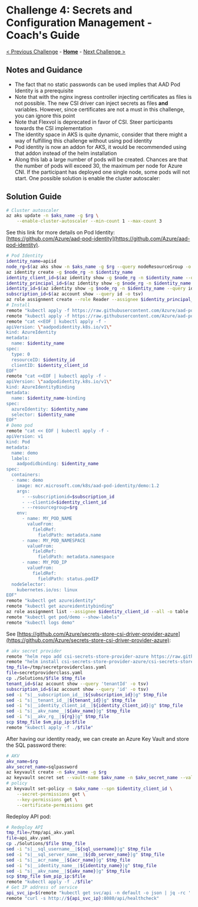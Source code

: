 # Challenge 4: Secrets and Configuration Management - Coach's Guide

[< Previous Challenge](./03-aks_monitoring.md) - **[Home](./README.md)** - [Next Challenge >](./05-aks_security.md)

## Notes and Guidance

* The fact that no static passwords can be used implies that AAD Pod Identity is a prerequisite
* Note that with the nginx ingress controller injecting certificates as files is not possible. The new CSI driver can inject secrets as files **and** variables. However, since certificates are not a must in this challenge, you can ignore this point
* Note that Flexvol is deprecated in favor of CSI. Steer participants towards the CSI implementation
* The identity space in AKS is quite dynamic, consider that there might a way of fulfilling this challenge without using pod identity
* Pod identity is now an addon for AKS, it would be recommended using that addon instead of the helm installation
* Along this lab a large number of pods will be created. Chances are that the number of pods will exceed 30, the maximum per node for Azure CNI. If the participant has deployed one single node, some pods will not start. One possible solution is enable the cluster autoscaler:

## Solution Guide

```bash
# Cluster autoscaler
az aks update -n $aks_name -g $rg \
    --enable-cluster-autoscaler --min-count 1 --max-count 3
```

See this link for more details on Pod Identity: [https://github.com/Azure/aad-pod-identity](https://github.com/Azure/aad-pod-identity).

```bash
# Pod Identity
identity_name=apiid
node_rg=$(az aks show -n $aks_name -g $rg --query nodeResourceGroup -o tsv)
az identity create -g $node_rg -n $identity_name
identity_client_id=$(az identity show -g $node_rg -n $identity_name --query clientId -o tsv)
identity_principal_id=$(az identity show -g $node_rg -n $identity_name --query principalId -o tsv)
identity_id=$(az identity show -g $node_rg -n $identity_name --query id -o tsv)
subscription_id=$(az account show --query id -o tsv)
az role assignment create --role Reader --assignee $identity_principal_id --scope $rg_id
# Install
remote "kubectl apply -f https://raw.githubusercontent.com/Azure/aad-pod-identity/master/deploy/infra/deployment-rbac.yaml"
remote "kubectl apply -f https://raw.githubusercontent.com/Azure/aad-pod-identity/master/deploy/infra/mic-exception.yaml"
remote "cat <<EOF | kubectl apply -f -
apiVersion: \"aadpodidentity.k8s.io/v1\"
kind: AzureIdentity
metadata:
  name: $identity_name
spec:
  type: 0
  resourceID: $identity_id
  clientID: $identity_client_id
EOF"
remote "cat <<EOF | kubectl apply -f -
apiVersion: \"aadpodidentity.k8s.io/v1\"
kind: AzureIdentityBinding
metadata:
  name: $identity_name-binding
spec:
  azureIdentity: $identity_name
  selector: $identity_name
EOF"
# Demo pod
remote "cat << EOF | kubectl apply -f -
apiVersion: v1
kind: Pod
metadata:
  name: demo
  labels:
    aadpodidbinding: $identity_name
spec:
  containers:
  - name: demo
    image: mcr.microsoft.com/k8s/aad-pod-identity/demo:1.2
    args:
      - --subscriptionid=$subscription_id
      - --clientid=$identity_client_id
      - --resourcegroup=$rg
    env:
      - name: MY_POD_NAME
        valueFrom:
          fieldRef:
            fieldPath: metadata.name
      - name: MY_POD_NAMESPACE
        valueFrom:
          fieldRef:
            fieldPath: metadata.namespace
      - name: MY_POD_IP
        valueFrom:
          fieldRef:
            fieldPath: status.podIP
  nodeSelector:
    kubernetes.io/os: linux
EOF"
remote "kubectl get azureidentity"
remote "kubectl get azureidentitybinding"
az role assignment list --assignee $identity_client_id --all -o table
remote "kubectl get pod/demo --show-labels"
remote "kubectl logs demo"
```

See [https://github.com/Azure/secrets-store-csi-driver-provider-azure](https://github.com/Azure/secrets-store-csi-driver-provider-azure):

```bash
# akv secret provider
remote "helm repo add csi-secrets-store-provider-azure https://raw.githubusercontent.com/Azure/secrets-store-csi-driver-provider-azure/master/charts"
remote "helm install csi-secrets-store-provider-azure/csi-secrets-store-provider-azure --generate-name"
tmp_file=/tmp/secretproviderclass.yaml
file=secretproviderclass.yaml
cp ./Solutions/$file $tmp_file
tenant_id=$(az account show --query 'tenantId' -o tsv)
subscription_id=$(az account show --query 'id' -o tsv)
sed -i "s|__subscription_id__|${subscription_id}|g" $tmp_file
sed -i "s|__tenant_id__|${tenant_id}|g" $tmp_file
sed -i "s|__identity_client_id__|${identity_client_id}|g" $tmp_file
sed -i "s|__akv_name__|${akv_name}|g" $tmp_file
sed -i "s|__akv_rg__|${rg}|g" $tmp_file
scp $tmp_file $vm_pip_ip:$file
remote "kubectl apply -f ./$file"
```

After having our identity ready, we can create an Azure Key Vault and store the SQL password there:

```bash
# AKV
akv_name=$rg
akv_secret_name=sqlpassword
az keyvault create -n $akv_name -g $rg
az keyvault secret set --vault-name $akv_name -n $akv_secret_name --value $sql_password
# policy
az keyvault set-policy -n $akv_name --spn $identity_client_id \
    --secret-permissions get \
    --key-permissions get \
    --certificate-permissions get
```

Redeploy API pod:

```bash
# Redeploy API
tmp_file=/tmp/api_akv.yaml
file=api_akv.yaml
cp ./Solutions/$file $tmp_file
sed -i "s|__sql_username__|${sql_username}|g" $tmp_file
sed -i "s|__sql_server_name__|${db_server_name}|g" $tmp_file
sed -i "s|__acr_name__|${acr_name}|g" $tmp_file
sed -i "s|__identity_name__|${identity_name}|g" $tmp_file
sed -i "s|__akv_name__|${akv_name}|g" $tmp_file
scp $tmp_file $vm_pip_ip:$file
remote "kubectl apply -f ./$file"
# Get IP address of service
api_svc_ip=$(remote "kubectl get svc/api -n default -o json | jq -rc '.status.loadBalancer.ingress[0].ip' 2>/dev/null")
remote "curl -s http://${api_svc_ip}:8080/api/healthcheck"
```

